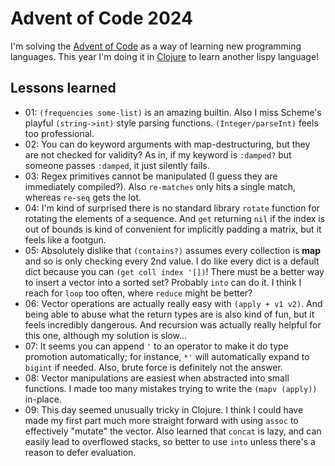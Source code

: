 # Advent of Code 2024

I'm solving the [Advent of Code](https://adventofcode.com/) as a way of learning new programming languages. This year I'm doing it in [Clojure](https://www.clojure.org/) to learn another lispy language!

## Lessons learned

- 01: `(frequencies some-list)` is an amazing builtin. Also I miss Scheme's playful `(string->int)` style parsing functions. `(Integer/parseInt)` feels too professional.
- 02: You can do keyword arguments with map-destructuring, but they are not checked for validity? As in, if my keyword is `:damped?` but someone passes `:damped`, it just silently fails.
- 03: Regex primitives cannot be manipulated (I guess they are immediately compiled?). Also `re-matches` only hits a single match, whereas `re-seq` gets the lot.
- 04: I'm kind of surprised there is no standard library `rotate` function for rotating the elements of a sequence. And `get` returning `nil` if the index is out of bounds is kind of convenient for implicitly padding a matrix, but it feels like a footgun.
- 05: Absolutely dislike that `(contains?)` assumes every collection is **map** and so is only checking every 2nd value. I do like every dict is a default dict because you can `(get coll index '[])`! There must be a better way to insert a vector into a sorted set? Probably `into` can do it. I think I reach for `loop` too often, where `reduce` might be better?
- 06: Vector operations are actually really easy with `(apply + v1 v2)`. And being able to abuse what the return types are is also kind of fun, but it feels incredibly dangerous. And recursion was actually really helpful for this one, although my solution is slow...
- 07: It seems you can append `'` to an operator to make it do type promotion automatically; for instance, `*'` will automatically expand to `bigint` if needed. Also, brute force is definitely not the answer.
- 08: Vector manipulations are easiest when abstracted into small functions. I made too many mistakes trying to write the `(mapv (apply))` in-place.
- 09: This day seemed unusually tricky in Clojure. I think I could have made my first part much more straight forward with using `assoc` to effectively "mutate" the vector. Also learned that `concat` is lazy, and can easily lead to overflowed stacks, so better to use `into` unless there's a reason to defer evaluation.


